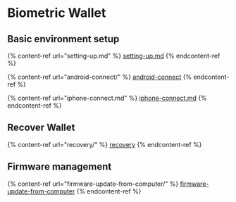 # Biometric Wallet

## Basic environment setup

{% content-ref url="setting-up.md" %}
[setting-up.md](setting-up.md)
{% endcontent-ref %}

{% content-ref url="android-connect/" %}
[android-connect](android-connect/)
{% endcontent-ref %}

{% content-ref url="iphone-connect.md" %}
[iphone-connect.md](iphone-connect.md)
{% endcontent-ref %}

## Recover Wallet

{% content-ref url="recovery/" %}
[recovery](recovery/)
{% endcontent-ref %}

## Firmware management

{% content-ref url="firmware-update-from-computer/" %}
[firmware-update-from-computer](firmware-update-from-computer/)
{% endcontent-ref %}
